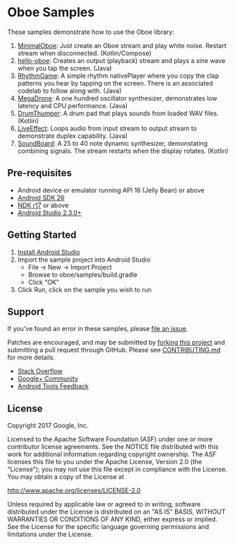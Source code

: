 Oboe Samples
==============
These samples demonstrate how to use the Oboe library:

1. [MinimalOboe](minimaloboe): Just create an Oboe stream and play white noise. Restart stream when disconnected. (Kotlin/Compose)
1. [hello-oboe](hello-oboe): Creates an output (playback) stream and plays a
sine wave when you tap the screen. (Java)
1. [RhythmGame](RhythmGame): A simple rhythm nativePlayer where you copy the clap patterns you hear by tapping on the screen.
There is an associated codelab to follow along with. (Java)
1. [MegaDrone](MegaDrone): A one hundred oscillator synthesizer, demonstrates low latency and CPU performance. (Java)
1. [DrumThumper](drumthumper): A drum pad that plays sounds from loaded WAV files. (Kotlin)
1. [LiveEffect](LiveEffect): Loops audio from input stream to output stream to demonstrate duplex capability. (Java)
1. [SoundBoard](SoundBoard): A 25 to 40 note dynamic synthesizer, demonstating combining signals. The stream restarts
when the display rotates. (Kotlin)

Pre-requisites
-------------
* Android device or emulator running API 16 (Jelly Bean) or above
* [Android SDK 26](https://developer.android.com/about/versions/oreo/android-8.0-migration.html#ptb)
* [NDK r17](https://developer.android.com/ndk/downloads/index.html) or above
* [Android Studio 2.3.0+](https://developer.android.com/studio/index.html)

Getting Started
---------------
1. [Install Android Studio](https://developer.android.com/studio/index.html)
1. Import the sample project into Android Studio
    - File -> New -> Import Project
    - Browse to oboe/samples/build.gradle
    - Click "OK"
1. Click Run, click on the sample you wish to run

Support
-------
If you've found an error in these samples, please [file an issue](https://github.com/google/oboe/issues/new).

Patches are encouraged, and may be submitted by [forking this project](https://github.com/google/oboe/fork) and
submitting a pull request through GitHub. Please see [CONTRIBUTING.md](../CONTRIBUTING.md) for more details.

- [Stack Overflow](http://stackoverflow.com/questions/tagged/android-ndk)
- [Google+ Community](https://plus.google.com/communities/105153134372062985968)
- [Android Tools Feedback](http://tools.android.com/feedback)


License
-------
Copyright 2017 Google, Inc.

Licensed to the Apache Software Foundation (ASF) under one or more contributor
license agreements.  See the NOTICE file distributed with this work for
additional information regarding copyright ownership.  The ASF licenses this
file to you under the Apache License, Version 2.0 (the "License"); you may not
use this file except in compliance with the License.  You may obtain a copy of
the License at

http://www.apache.org/licenses/LICENSE-2.0

Unless required by applicable law or agreed to in writing, software
distributed under the License is distributed on an "AS IS" BASIS, WITHOUT
WARRANTIES OR CONDITIONS OF ANY KIND, either express or implied.  See the
License for the specific language governing permissions and limitations under
the License.
